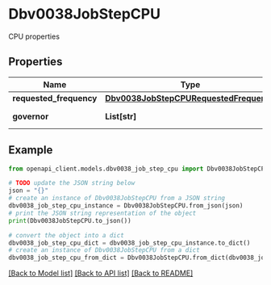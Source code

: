 # Dbv0038JobStepCPU

CPU properties

## Properties

Name | Type | Description | Notes
------------ | ------------- | ------------- | -------------
**requested_frequency** | [**Dbv0038JobStepCPURequestedFrequency**](Dbv0038JobStepCPURequestedFrequency.md) |  | [optional] 
**governor** | **List[str]** | CPU governor | [optional] 

## Example

```python
from openapi_client.models.dbv0038_job_step_cpu import Dbv0038JobStepCPU

# TODO update the JSON string below
json = "{}"
# create an instance of Dbv0038JobStepCPU from a JSON string
dbv0038_job_step_cpu_instance = Dbv0038JobStepCPU.from_json(json)
# print the JSON string representation of the object
print(Dbv0038JobStepCPU.to_json())

# convert the object into a dict
dbv0038_job_step_cpu_dict = dbv0038_job_step_cpu_instance.to_dict()
# create an instance of Dbv0038JobStepCPU from a dict
dbv0038_job_step_cpu_from_dict = Dbv0038JobStepCPU.from_dict(dbv0038_job_step_cpu_dict)
```
[[Back to Model list]](../README.md#documentation-for-models) [[Back to API list]](../README.md#documentation-for-api-endpoints) [[Back to README]](../README.md)


